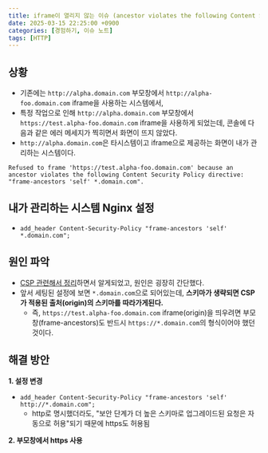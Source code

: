 ```yaml
---
title: iframe이 열리지 않는 이슈 (ancestor violates the following Content Security Policy directive)
date: 2025-03-15 22:25:00 +0900
categories: [경험하기, 이슈 노트]
tags: [HTTP]
---
```


## 상황
- 기존에는 `http://alpha.domain.com` 부모창에서 `http://alpha-foo.domain.com` iframe을 사용하는 시스템에서,
- 특정 작업으로 인해 `http://alpha.domain.com` 부모창에서 `https://test.alpha-foo.domain.com` iframe을 사용하게 되었는데, 콘솔에 다음과 같은 에러 메세지가 찍히면서 화면이 뜨지 않았다.
- `http://alpha.domain.com`은 타시스템이고 iframe으로 제공하는 화면이 내가 관리하는 시스템이다.

```
Refused to frame 'https://test.alpha-foo.domain.com' because an ancestor violates the following Content Security Policy directive: "frame-ancestors 'self' *.domain.com".
```

## 내가 관리하는 시스템 Nginx 설정
- `add_header Content-Security-Policy "frame-ancestors 'self' *.domain.com";`

## 원인 파악
- [CSP 관련해서 정리](https://zz9z9.github.io/posts/content-security-policy/)하면서 알게되었고, 원인은 굉장히 간단했다.
- 앞서 세팅된 설정에 보면 `*.domain.com`으로 되어있는데, **스키마가 생략되면 CSP가 적용된 출처(origin)의 스키마를 따라가게된다.**
  - 즉, `https://test.alpha-foo.domain.com` iframe(origin)을 띄우려면 부모창(frame-ancestors)도 반드시 `https://*.domain.com`의 형식이어야 했던것이다.

## 해결 방안
**1. 설정 변경**
- `add_header Content-Security-Policy "frame-ancestors 'self' http://*.domain.com";`
  - http로 명시했더라도, "보안 단계가 더 높은 스키마로 업그레이드된 요청은 자동으로 허용"되기 때문에 https도 허용됨

**2. 부모창에서 https 사용**
